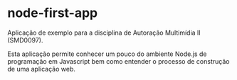 # node-first-app
Aplicação de exemplo para a disciplina de Autoração Multimídia II (SMD0097).

Esta aplicação permite conhecer um pouco do ambiente Node.js de programação em Javascript bem como entender o processo de construção de uma aplicação web.
